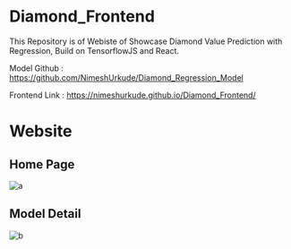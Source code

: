 # Diamond_Frontend

This Repository is of Webiste of Showcase Diamond Value Prediction with Regression, Build on TensorflowJS and React.

Model Github : https://github.com/NimeshUrkude/Diamond_Regression_Model

Frontend Link : https://nimeshurkude.github.io/Diamond_Frontend/

# Website

## Home Page
![a](https://user-images.githubusercontent.com/112500211/214380169-f2e57d7c-0b2e-4cda-8ef4-5f2b6fb87b6d.png)

## Model Detail
![b](https://user-images.githubusercontent.com/112500211/214380174-2b7f244a-ae47-46ac-9ac7-76cbd16b4978.png)
